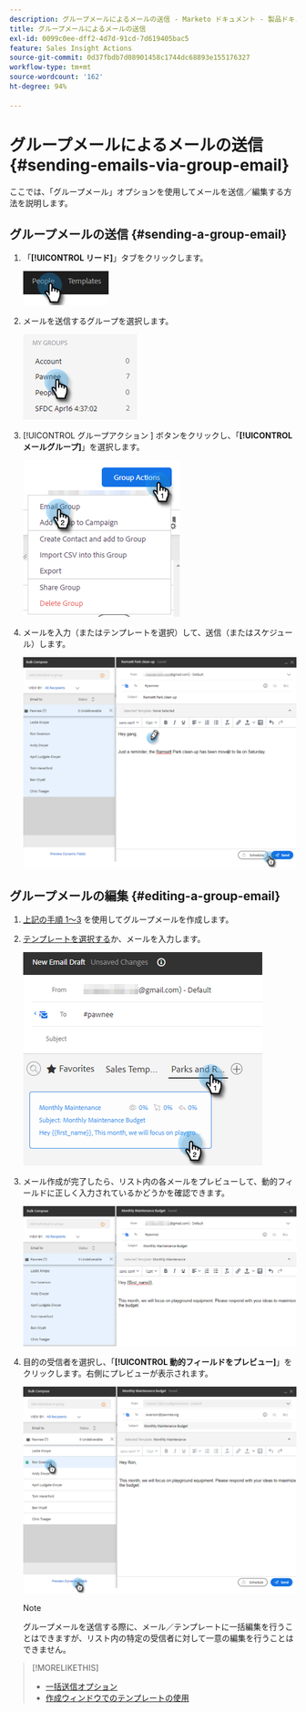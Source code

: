 ```yaml
---
description: グループメールによるメールの送信 - Marketo ドキュメント - 製品ドキュメント
title: グループメールによるメールの送信
exl-id: 0099c0ee-dff2-4d7d-91cd-7d619405bac5
feature: Sales Insight Actions
source-git-commit: 0d37fbdb7d08901458c1744dc68893e155176327
workflow-type: tm+mt
source-wordcount: '162'
ht-degree: 94%

---
```


# グループメールによるメールの送信 {#sending-emails-via-group-email}

ここでは、「グループメール」オプションを使用してメールを送信／編集する方法を説明します。

## グループメールの送信 {#sending-a-group-email}

1. 「**[!UICONTROL リード]**」タブをクリックします。

   ![](assets/sending-emails-via-group-email-1.png)

1. メールを送信するグループを選択します。

   ![](assets/sending-emails-via-group-email-2.png)

1. [!UICONTROL  グループアクション ] ボタンをクリックし、「**[!UICONTROL メールグループ]**」を選択します。

   ![](assets/sending-emails-via-group-email-3.png)

1. メールを入力（またはテンプレートを選択）して、送信（またはスケジュール）します。

   ![](assets/sending-emails-via-group-email-4.png)

## グループメールの編集 {#editing-a-group-email}

1. [上記の手順 1～3](#sending-a-group-email) を使用してグループメールを作成します。

1. [テンプレートを選択する](/help/marketo/product-docs/marketo-sales-insight/actions/email/using-the-compose-window/using-a-template-in-the-compose-window.md)か、メールを入力します。

   ![](assets/sending-emails-via-group-email-5.png)

1. メール作成が完了したら、リスト内の各メールをプレビューして、動的フィールドに正しく入力されているかどうかを確認できます。

   ![](assets/sending-emails-via-group-email-6.png)

1. 目的の受信者を選択し、「**[!UICONTROL 動的フィールドをプレビュー]**」をクリックします。右側にプレビューが表示されます。

   ![](assets/sending-emails-via-group-email-7.png)

   >[!NOTE]
   >
   >グループメールを送信する際に、メール／テンプレートに一括編集を行うことはできますが、リスト内の特定の受信者に対して一意の編集を行うことはできません。

>[!MORELIKETHIS]
>
>* [一括送信オプション](/help/marketo/product-docs/marketo-sales-insight/actions/email/using-the-compose-window/bulk-emailing-options.md)
>* [作成ウィンドウでのテンプレートの使用](/help/marketo/product-docs/marketo-sales-insight/actions/email/using-the-compose-window/using-a-template-in-the-compose-window.md)
